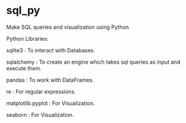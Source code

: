 # sql_py
Make SQL queries and visualization using Python 

Python Libraries:

sqlite3 : To interact with Databases.

sqlalchemy : To create an engine which takes sql queries as input and execute them.

pandas : To work with DataFrames.

re : For regular expressions.

matplotlib.pyplot : For Visualization.

seaborn : For Visualization.
  

 
